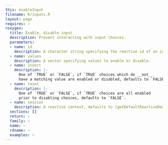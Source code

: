 ```yaml
---
this: enableInput
filename: R/inputs.R
layout: page
requires: ~
roxygen:
  title: Enable, disable input
  description: Prevent interacting with input choices.
  parameters:
  - name: id
    description: A character string specifying the reactive id of an input.
  - name: values
    description: A vector specifying values to enable or disable.
  - name: invert
    description: |-
      One of `TRUE` or `FALSE`, if `TRUE` choices which do __not__
      have a matching value are enabled or disabled, defaults to `FALSE`.
  - name: reset
    description: |-
      One of `TRUE` or `FALSE`, if `TRUE` choices are all enabled
      prior to disabling choices, defaults to `FALSE`.
  - name: session
    description: A reactive context, defaults to [getDefaultReactiveDomain()](/yonder/0.0.5/getDefaultReactiveDomain.html).
  sections: []
  return: ~
  family: ~
  name: ~
  rdname: ~
  examples: ~
---
```

